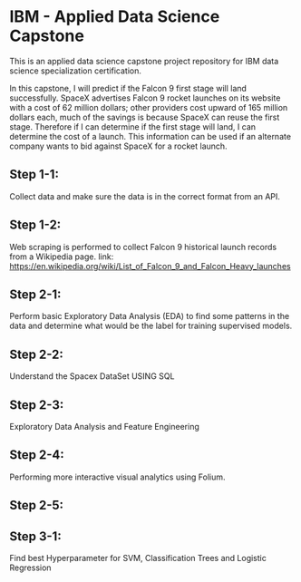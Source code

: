 # IBM - Applied Data Science Capstone
This is an applied data science capstone project repository for IBM data science specialization certification.

In this capstone, I will predict if the Falcon 9 first stage will land successfully. SpaceX advertises Falcon 9 rocket launches on its website with a cost of 62 million dollars; other providers cost upward of 165 million dollars each, much of the savings is because SpaceX can reuse the first stage. Therefore if I can determine if the first stage will land, I can determine the cost of a launch. This information can be used if an alternate company wants to bid against SpaceX for a rocket launch. 
## Step 1-1:
Collect data and make sure the data is in the correct format from an API. 
## Step 1-2:
Web scraping is performed to collect Falcon 9 historical launch records from a Wikipedia page.
link: https://en.wikipedia.org/wiki/List_of_Falcon_9_and_Falcon_Heavy_launches
## Step 2-1:
Perform basic Exploratory Data Analysis (EDA) to find some patterns in the data and determine what would be the label for training supervised models.
## Step 2-2:
Understand the Spacex DataSet USING SQL
## Step 2-3:
Exploratory Data Analysis and Feature Engineering
## Step 2-4:
Performing more interactive visual analytics using Folium.
## Step 2-5:

## Step 3-1:
Find best Hyperparameter for SVM, Classification Trees and Logistic Regression
